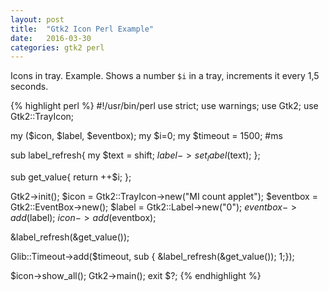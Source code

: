 ```yaml
---
layout: post
title:  "Gtk2 Icon Perl Example"
date:   2016-03-30
categories: gtk2 perl
---
```


Icons in tray. Example. Shows a number `$i` in a tray, increments it every 1,5 seconds.

{% highlight perl %}
#!/usr/bin/perl
use strict;
use warnings;
use Gtk2;
use Gtk2::TrayIcon;

my ($icon, $label, $eventbox);
my $i=0;
my $timeout = 1500; #ms

sub label_refresh{
   my $text = shift;
   $label->set_label($text);
};

sub get_value{
   return ++$i;
};

Gtk2->init();
$icon = Gtk2::TrayIcon->new("MI count applet");
$eventbox = Gtk2::EventBox->new();
$label = Gtk2::Label->new("0");
$eventbox->add($label);
$icon->add($eventbox);

&label_refresh(&get_value());

Glib::Timeout->add($timeout, sub { &label_refresh(&get_value()); 1;});

$icon->show_all();
Gtk2->main();
exit $?;
{% endhighlight %}
